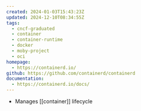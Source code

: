 ```yaml
---
created: 2024-01-03T15:43:23Z
updated: 2024-12-10T08:34:55Z
tags:
  - cncf-graduated
  - container
  - container-runtime
  - docker
  - moby-project
  - oci
homepage:
  - https://containerd.io/
github: https://github.com/containerd/containerd
documentation:
  - https://containerd.io/docs/
---
```

- Manages [[container]] lifecycle